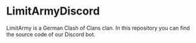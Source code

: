 # LimitArmyDiscord
LimitArmy is a German Clash of Clans clan. In this repository you can find the source code of our Discord bot.
